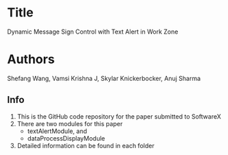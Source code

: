# Title
Dynamic Message Sign Control with Text Alert in Work Zone

# Authors
Shefang Wang, Vamsi Krishna J, Skylar Knickerbocker, Anuj Sharma


## Info
1. This is the GitHub code repository for the paper submitted to SoftwareX 
2. There are two modules for this paper
	* textAlertModule, and
	* dataProcessDisplayModule
3. Detailed information can be found in each folder
